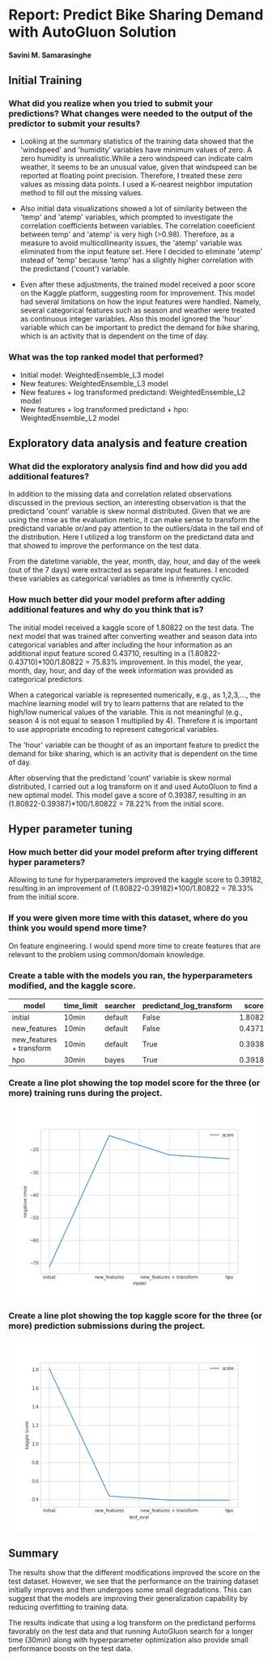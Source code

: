 # Report: Predict Bike Sharing Demand with AutoGluon Solution
#### Savini M. Samarasinghe

## Initial Training
### What did you realize when you tried to submit your predictions? What changes were needed to the output of the predictor to submit your results?
* Looking at the summary statistics of the training data showed that the 'windspeed' and 'humidity' variables have minimum values of zero. A zero humidity is unrealistic.While a zero windspeed can indicate calm weather, it seems to be an unusual value, given that  windspeed can be reported at floating point precision. Therefore, I treated these zero values as missing data points. I used a K-nearest neighbor imputation method to fill out the missing values. 

* Also initial data visualizations showed a lot of similarity between the 'temp' and 'atemp' variables, which prompted to investigate the correlation coefficients between variables. The correlation  coeeficient between temp' and 'atemp' is very high (>0.98). Therefore, as a measure to avoid multicollinearity issues, the 'atemp' variable was eliminated from the input feature set. Here I decided to eliminate 'atemp' instead of 'temp' because 'temp' has a slightly higher correlation with the predictand ('count') variable. 

* Even after these adjustments, the trained model received a poor score on the Kaggle platform, suggesting room for improvement. This model had several limitations on how the input features were handled. Namely, several categorical features such as season and weather were treated as continuous integer variables. Also this model ignored the 'hour' variable which can be important to predict the demand for bike sharing, which is an activity that is dependent on the time of day.


### What was the top ranked model that performed?
* Initial model: WeightedEnsemble_L3 model
* New features: WeightedEnsemble_L3 model
* New features + log transformed predictand: WeightedEnsemble_L2 model
* New features + log transformed predictand + hpo: WeightedEnsemble_L2 model

## Exploratory data analysis and feature creation
### What did the exploratory analysis find and how did you add additional features?
In addition to the missing data and correlation related observations discussed in the previous section, an interesting observation is that the predictand 'count' variable is skew normal distributed. Given that we are using the rmse as the evaluation metric, it can make sense to transform the predictand variable or/and pay attention to the outliers/data in the tail end of the distribution. Here I utilized a log transform on the predictand data and that showed to improve the performance on the test data.

From the datetime variable, the year, month, day, hour, and day of the week (out of the 7 days) were extracted as separate input features. I encoded these variables as categorical variables as time is inherently cyclic.

### How much better did your model preform after adding additional features and why do you think that is?
The initial model received a kaggle score of 1.80822 on the test data. The next model that was trained after converting weather and season data into categorical variables and after including the hour information as an additional input feature scored 0.43710, resulting in a (1.80822-0.43710)*100/1.80822 =  75.83% improvement. In this model, the year, month, day, hour, and day of the week information was provided as categorical predictors.

When a categorical variable is represented numerically, e.g., as 1,2,3,..., the machine learning model will try to learn patterns that are related to the high/low numerical values of the variable. This is not meaningful (e.g., season 4 is not equal to season 1 multiplied by 4). Therefore it is important to use appropriate encoding to represent categorical variables.

The 'hour' variable can be thought of as an important feature to predict the demand for bike sharing, which is an activity that is dependent on the time of day.

After observing that the predictand 'count' variable is skew normal distributed, I carried out a log transform on it and used AutoGluon to find a new optimal model. This model gave a score of 0.39387, resulting in an (1.80822-0.39387)*100/1.80822 = 78.22% from the initial score.
  

## Hyper parameter tuning 
### How much better did your model preform after trying different hyper parameters?
Allowing to tune for hyperparameters improved the kaggle score to 0.39182, resulting in an improvement of (1.80822-0.39182)*100/1.80822 = 78.33% from the initial score.

### If you were given more time with this dataset, where do you think you would spend more time?
On feature engineering. I would spend more time to create features that are relevant to the problem using common/domain knowledge.

### Create a table with the models you ran, the hyperparameters modified, and the kaggle score.
|model|time_limit|searcher|predictand_log_transform|score|
|--|--|--|--|--|
|initial| 	10min 	|default 	|False 	|1.80822|
|new_features 	|10min 	|default 	|False 	|0.43710|
|new_features + transform 	|10min 	|default 	|True 	|0.39387|
|hpo 	|30min 	|bayes 	|True 	|0.39182|

### Create a line plot showing the top model score for the three (or more) training runs during the project.


![model_train_score.png](img/model_train_score.png)

### Create a line plot showing the top kaggle score for the three (or more) prediction submissions during the project.



![model_test_score.png](img/model_test_score.png)

## Summary
The results show that the different modifications improved the score on the test dataset. However, we see that the performance on the training dataset initially improves and then undergoes some small degradations. This can suggest that the models are improving their generalization capability by reducing overfitting to training data.

The results indicate that using a log transform on the predictand performs favorably on the test data and that running AutoGluon search for a longer time (30min) along with hyperparameter optimization also provide small performance boosts on the test data.
